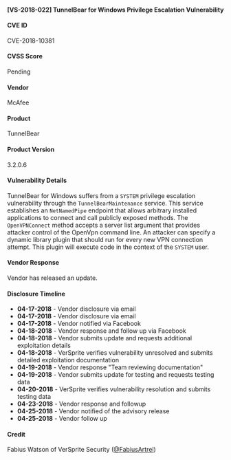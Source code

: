 #### [VS-2018-022] TunnelBear for Windows Privilege Escalation Vulnerability
  		  
#### CVE ID		
CVE-2018-10381

#### CVSS Score		
Pending
		
#### Vendor		
McAfee

#### Product		
TunnelBear

#### Product Version
3.2.0.6
		
#### Vulnerability Details
		
TunnelBear for Windows suffers from a `SYSTEM` privilege escalation vulnerability through the `TunnelBearMaintenance` service. This service establishes an `NetNamedPipe` endpoint that allows arbitrary installed applications to connect and call publicly exposed methods. The `OpenVPNConnect` method accepts a server list argument that provides attacker control of the OpenVpn command line. An attacker can specify a dynamic library plugin that should run for every new VPN connection attempt. This plugin will execute code in the context of the `SYSTEM` user.

#### Vendor Response		
Vendor has released an update.
  		
#### Disclosure Timeline		
 		
* **04-17-2018** - Vendor disclosure via email
* **04-17-2018** - Vendor disclosure via email
* **04-17-2018** - Vendor notified via Facebook		
* **04-18-2018** - Vendor response and follow up via Facebook
* **04-18-2018** - Vendor submits update and requests additional exploitation details
* **04-18-2018** - VerSprite verifies vulnerability unresolved and submits detailed exploitation documentation 
* **04-19-2018** - Vendor response "Team reviewing documentation"
* **04-19-2018** - Vendor submits update for testing and requests testing data
* **04-20-2018** - VerSprite verifies vulnerability resolution and submits testing data
* **04-23-2018** - Vendor response and followup
* **04-25-2018** - Vendor notified of the advisory release
* **04-25-2018** - Vendor follow up
 		
#### Credit		
Fabius Watson of VerSprite Security
([@FabiusArtrel](https://twitter.com/FabiusArtrel))
